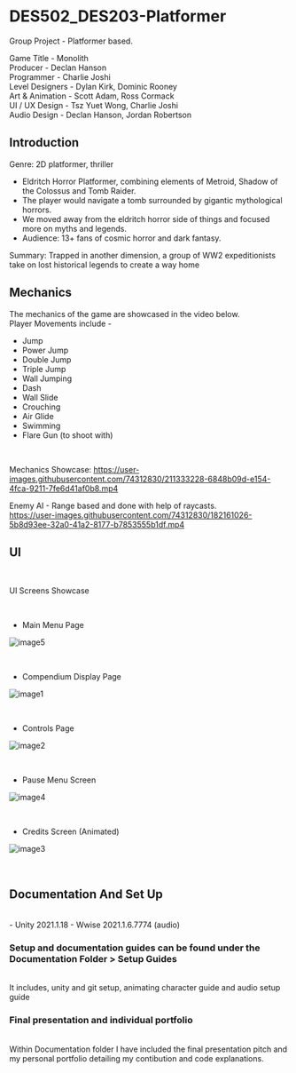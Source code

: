 # DES502_DES203-Platformer
Group Project - Platformer based.

Game Title - Monolith <br>
Producer - Declan Hanson <br>
Programmer - Charlie Joshi <br>
Level Designers - Dylan Kirk, Dominic Rooney <br>
Art & Animation - Scott Adam, Ross Cormack <br>
UI / UX Design - Tsz Yuet Wong, Charlie Joshi <br>
Audio Design - Declan Hanson, Jordan Robertson <br>

## Introduction
Genre: 2D platformer, thriller <br>
- Eldritch Horror Platformer, combining elements of Metroid, Shadow of the Colossus and Tomb Raider. 
- The player would navigate a tomb surrounded by gigantic mythological horrors. 
- We moved away from the eldritch horror side of things and focused more on myths and legends.
- Audience: 13+ fans of cosmic horror and dark fantasy.

Summary: Trapped in another dimension, a group of WW2 expeditionists take on lost historical legends to create a way home

## Mechanics
The mechanics of the game are showcased in the video below. <br>
Player Movements include -
- Jump
- Power Jump
- Double Jump
- Triple Jump
- Wall Jumping
- Dash
- Wall Slide
- Crouching
- Air Glide
- Swimming
- Flare Gun (to shoot with)
<br>

Mechanics Showcase:
https://user-images.githubusercontent.com/74312830/211333228-6848b09d-e154-4fca-9211-7fe6d41af0b8.mp4

Enemy AI - Range based and done with help of raycasts. 
<br>
https://user-images.githubusercontent.com/74312830/182161026-5b8d93ee-32a0-41a2-8177-b7853555b1df.mp4

## UI
<br> 

UI Screens Showcase

<br>

- Main Menu Page

![image5](https://user-images.githubusercontent.com/74312830/182165191-1434b40d-e1c1-498b-a630-e2b179cf084f.jpg)

<br>

- Compendium Display Page

![image1](https://user-images.githubusercontent.com/74312830/182165597-8cfee6d9-8763-477c-804d-ee50e2c3b345.png)

<br>

- Controls Page

![image2](https://user-images.githubusercontent.com/74312830/182165824-657c2de3-b290-4f44-90ab-59e2f29aa8e9.png)

<br>

- Pause Menu Screen

![image4](https://user-images.githubusercontent.com/74312830/182165930-6105d2e7-3399-41d5-8378-a15dadd280f9.png)

<br>

- Credits Screen (Animated)

![image3](https://user-images.githubusercontent.com/74312830/182166010-0dde126b-bd81-45c8-b657-d57a830bb0de.gif)

<br>

## Documentation And Set Up
<br>
- Unity 2021.1.18 
- Wwise 2021.1.6.7774 (audio)
<br>

### Setup and documentation guides can be found under the Documentation Folder > Setup Guides
<br> It includes, unity and git setup, animating character guide and audio setup guide
<br>

### Final presentation and individual portfolio
<br> Within Documentation folder I have included the final presentation pitch and my personal portfolio detailing my contibution and code explanations.
